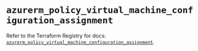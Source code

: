 # `azurerm_policy_virtual_machine_configuration_assignment`

Refer to the Terraform Registry for docs: [`azurerm_policy_virtual_machine_configuration_assignment`](https://registry.terraform.io/providers/hashicorp/azurerm/4.23.0/docs/resources/policy_virtual_machine_configuration_assignment).
